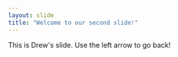 ```yaml
---
layout: slide
title: "Welcome to our second slide!"
---
```

This is Drew's slide.
Use the left arrow to go back!
